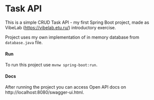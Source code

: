 # Task API
This is a simple CRUD Task API - my first Spring Boot project, made as VibeLab (https://vibelab.etu.ru/) introductory exercise.  

Project uses my own implementation of in memory database from `database.java` file.

#### Run
To run this project use `mvnw spring-boot:run`.

#### Docs
After running the project you can access Open API docs on http://localhost:8080/swagger-ui.html.
